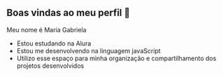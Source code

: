 ## Boas vindas ao meu perfil 👋

Meu nome é Maria Gabriela 

- Estou estudando na Alura 
- Estou me desenvolvendo na linguagem javaScript
- Utilizo esse espaço para minha organização e compartilhamento dos projetos desenvolvidos 
